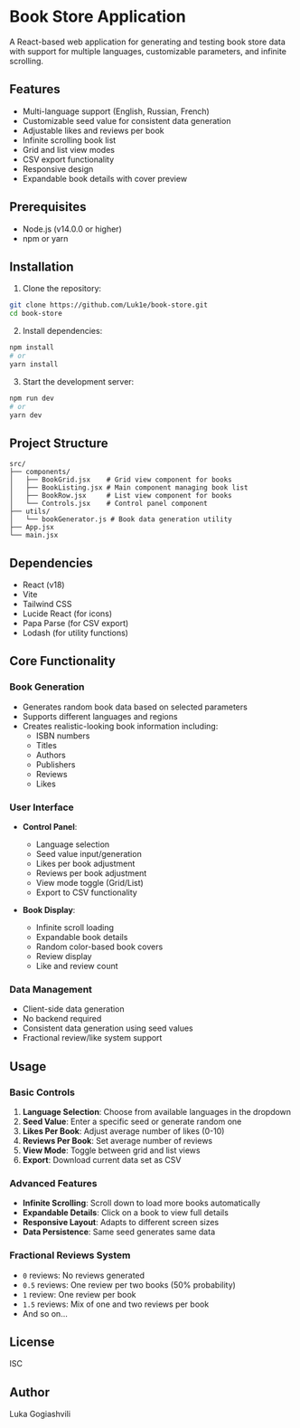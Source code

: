# Book Store Application

A React-based web application for generating and testing book store data with support for multiple languages, customizable parameters, and infinite scrolling.

## Features

- Multi-language support (English, Russian, French)
- Customizable seed value for consistent data generation
- Adjustable likes and reviews per book
- Infinite scrolling book list
- Grid and list view modes
- CSV export functionality
- Responsive design
- Expandable book details with cover preview

## Prerequisites

- Node.js (v14.0.0 or higher)
- npm or yarn

## Installation

1. Clone the repository:

```bash
git clone https://github.com/Luk1e/book-store.git
cd book-store
```

2. Install dependencies:

```bash
npm install
# or
yarn install
```

3. Start the development server:

```bash
npm run dev
# or
yarn dev
```

## Project Structure

```
src/
├── components/
│   ├── BookGrid.jsx    # Grid view component for books
│   ├── BookListing.jsx # Main component managing book list
│   ├── BookRow.jsx     # List view component for books
│   └── Controls.jsx    # Control panel component
├── utils/
│   └── bookGenerator.js # Book data generation utility
├── App.jsx
└── main.jsx
```

## Dependencies

- React (v18)
- Vite
- Tailwind CSS
- Lucide React (for icons)
- Papa Parse (for CSV export)
- Lodash (for utility functions)

## Core Functionality

### Book Generation

- Generates random book data based on selected parameters
- Supports different languages and regions
- Creates realistic-looking book information including:
  - ISBN numbers
  - Titles
  - Authors
  - Publishers
  - Reviews
  - Likes

### User Interface

- **Control Panel**:

  - Language selection
  - Seed value input/generation
  - Likes per book adjustment
  - Reviews per book adjustment
  - View mode toggle (Grid/List)
  - Export to CSV functionality

- **Book Display**:
  - Infinite scroll loading
  - Expandable book details
  - Random color-based book covers
  - Review display
  - Like and review count

### Data Management

- Client-side data generation
- No backend required
- Consistent data generation using seed values
- Fractional review/like system support

## Usage

### Basic Controls

1. **Language Selection**: Choose from available languages in the dropdown
2. **Seed Value**: Enter a specific seed or generate random one
3. **Likes Per Book**: Adjust average number of likes (0-10)
4. **Reviews Per Book**: Set average number of reviews
5. **View Mode**: Toggle between grid and list views
6. **Export**: Download current data set as CSV

### Advanced Features

- **Infinite Scrolling**: Scroll down to load more books automatically
- **Expandable Details**: Click on a book to view full details
- **Responsive Layout**: Adapts to different screen sizes
- **Data Persistence**: Same seed generates same data

### Fractional Reviews System

- `0` reviews: No reviews generated
- `0.5` reviews: One review per two books (50% probability)
- `1` review: One review per book
- `1.5` reviews: Mix of one and two reviews per book
- And so on...

## License

ISC

## Author

Luka Gogiashvili
